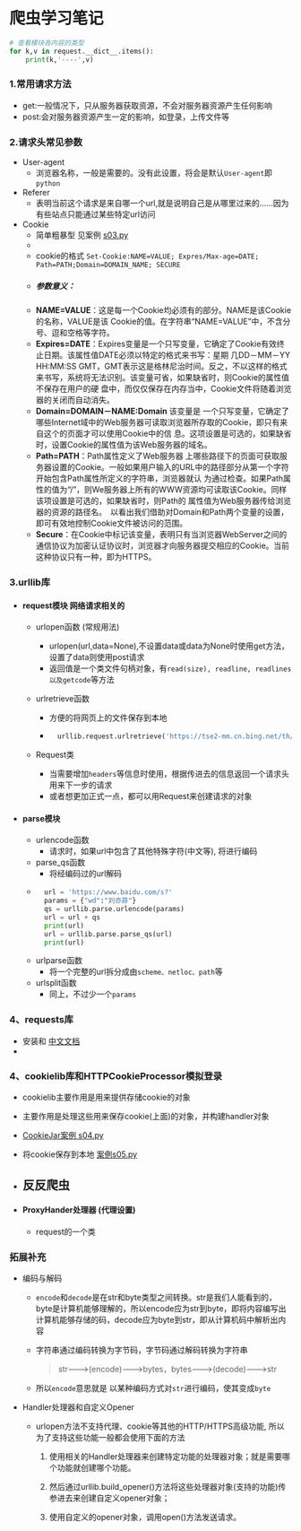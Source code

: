 # 爬虫学习笔记

```python
# 查看模块各内容的类型
for k,v in request.__dict__.items():
	print(k,'----',v)
```

### 1.常用请求方法
- get:一般情况下，只从服务器获取资源，不会对服务器资源产生任何影响
- post:会对服务器资源产生一定的影响，如登录，上传文件等

### 2.请求头常见参数

- User-agent
    - 浏览器名称，一般是需要的。没有此设置，将会是默认`User-agent`即`python`
- Referer
    - 表明当前这个请求是来自哪一个url,就是说明自己是从哪里过来的......因为有些站点只能通过某些特定url访问
- Cookie
    - 简单粗暴型 见案例 [s03.py](oneDay/s03.py)
    - 
    - cookie的格式
    `Set-Cookie:NAME=VALUE; Expres/Max-age=DATE; Path=PATH;Domain=DOMAIN_NAME; SECURE`
    - ##### 参数意义：
    - **NAME=VALUE**：这是每一个Cookie均必须有的部分。NAME是该Cookie的名称，VALUE是该  Cookie的值。在字符串“NAME=VALUE”中，不含分号、逗和空格等字符。
    - **Expires=DATE**：Expires变量是一个只写变量，它确定了Cookie有效终止日期。该属性值DATE必须以特定的格式来书写：星期 几DD－MM－YY HH:MM:SS GMT，GMT表示这是格林尼治时间。反之，不以这样的格式来书写，系统将无法识别。该变量可省，如果缺省时，则Cookie的属性值不保存在用户的硬 盘中，而仅仅保存在内存当中，Cookie文件将随着浏览器的关闭而自动消失。
    - **Domain=DOMAIN－NAME:Domain** 该变量是 一个只写变量，它确定了哪些Internet域中的Web服务器可读取浏览器所存取的Cookie，即只有来自这个的页面才可以使用Cookie中的信 息。这项设置是可选的，如果缺省时，设置Cookie的属性值为该Web服务器的域名。
    - **Path=PATH**：Path属性定义了Web服务器 上哪些路径下的页面可获取服务器设置的Cookie。一般如果用户输入的URL中的路径部分从第一个字符开始包含Path属性所定义的字符串，浏览器就认 为通过检查。如果Path属性的值为“/”，则We服务器上所有的WWW资源均可读取该Cookie。同样该项设置是可选的，如果缺省时，则Path的 属性值为Web服务器传给浏览器的资源的路径名。　以看出我们借助对Domain和Path两个变量的设置，即可有效地控制Cookie文件被访问的范围。
    - **Secure**：在Cookie中标记该变量，表明只有当浏览器WebServer之间的通信协议为加密认证协议时，浏览器才向服务器提交相应的Cookie。当前这种协议只有一种，即为HTTPS。 


### 3.urllib库
- #### request模块 网络请求相关的
    - urlopen函数 (常规用法)
        - urlopen(url,data=None),不设置data或data为None时使用get方法，设置了data则使用post请求
        - 返回值是一个类文件句柄对象，有`read(size), readline, readlines以及getcode`等方法
    - urlretrieve函数
        - 方便的将网页上的文件保存到本地
        - ```python
            urllib.request.urlretrieve('https://tse2-mm.cn.bing.net/th/id/OIP.xr3SILJaiLRbyr2B-Dp0wgHaKl?w=203&h=289&c=7&o=5&dpr=1.25&pid=1.7','yifei.jpg')
          ```

    - Request类
        - 当需要增加`headers`等信息时使用，根据传进去的信息返回一个请求头用来下一步的请求
        - 或者想更加正式一点，都可以用Request来创建请求的对象
- #### parse模块
    - urlencode函数
        - 请求时，如果url中包含了其他特殊字符(中文等), 将进行编码
    - parse_qs函数
        - 将经编码过的url解码
    - ```python
        url = 'https://www.baidu.com/s?'
        params = {"wd":"刘亦菲"}
        qs = urllib.parse.urlencode(params)
        url = url + qs
        print(url)
        url = urllib.parse.parse_qs(url)
        print(url)
      ```
    - urlparse函数
        - 将一个完整的url拆分成由`scheme、netloc、path`等
    - urlsplit函数
        - 同上，不过少一个`params`


### 4、requests库
- 安装和 [中文文档](https://requests.readthedocs.io/zh_CN/latest/)
- 





### 4、cookielib库和HTTPCookieProcessor模拟登录
- cookielib主要作用是用来提供存储cookie的对象
- 主要作用是处理这些用来保存cookie(上面)的对象，并构建handler对象
- [CookieJar案例 s04.py](oneDay/s04.py)
- 将cookie保存到本地  [案例s05.py](oneDay/s05.py)





- ## 反反爬虫

- #### ProxyHander处理器 (代理设置)
    - request的一个类



### 拓展补充
- 编码与解码 
    - `encode`和`decode`是在str和byte类型之间转换。str是我们人能看到的，byte是计算机能够理解的，所以encode应为str到byte，即将内容编写出计算机能够存储的码，decode应为byte到str，即从计算机码中解析出内容
    - 字符串通过编码转换为字节码，字节码通过解码转换为字符串
        > str--->(encode)--->bytes，bytes--->(decode)--->str

    - 所以`encode`意思就是 以某种编码方式对`str`进行编码，使其变成`byte`

- Handler处理器和自定义Opener
    - urlopen方法不支持代理、cookie等其他的HTTP/HTTPS高级功能, 所以为了支持这些功能一般都会使用下面的方法
        1. 使用相关的Handler处理器来创建特定功能的处理器对象；就是需要哪个功能就创建哪个功能。

        2. 然后通过urllib.build_opener()方法将这些处理器对象(支持的功能)传参进去来创建自定义opener对象；

        3. 使用自定义的opener对象，调用open()方法发送请求。
